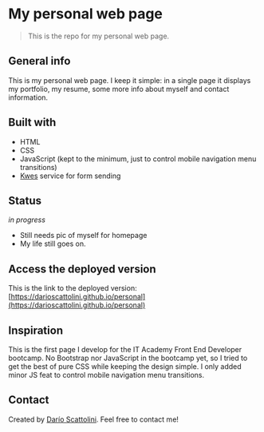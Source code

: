 # My personal web page
> This is the repo for my personal web page. 

## General info
This is my personal web page. I keep it simple: in a single page it displays my portfolio, my resume, some more info about myself and contact information.

## Built with
* HTML
* CSS
* JavaScript (kept to the minimum, just to control mobile navigation menu transitions)
* [Kwes](https://kwes.io/) service for form sending

## Status
_in progress_
* Still needs pic of myself for homepage
* My life still goes on.

## Access the deployed version
This is the link to the deployed version: [https://darioscattolini.github.io/personal](https://darioscattolini.github.io/personal)

## Inspiration
This is the first page I develop for the IT Academy Front End Developer bootcamp. No Bootstrap nor JavaScript in the bootcamp yet, so I tried to get the best of pure CSS while keeping the design simple. I only added minor JS feat to control mobile navigation menu transitions.

## Contact
Created by [Darío Scattolini](https://darioscattolini.github.io). Feel free to contact me!